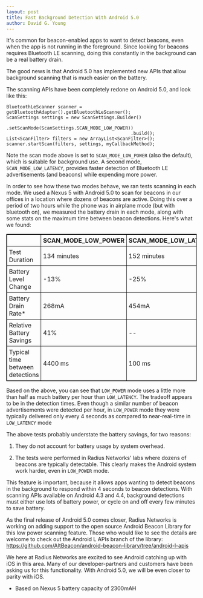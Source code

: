 ```yaml
---
layout: post
title: Fast Background Detection With Android 5.0
author: David G. Young
---
```

It's common for beacon-enabled apps to want to detect beacons, even when the app is not running in the foreground.  Since looking for beacons requires Bluetooth LE scanning, doing this constantly in the background can be a real battery drain.  

The good news is that Android 5.0 has implemented new APIs that allow background scanning that is much easier on the battery.

The scanning APIs have been completely redone on Android 5.0, and look like this:

   ```
   BluetoothLeScanner scanner = getBluetoothAdapter().getBluetoothLeScanner();
   ScanSettings settings = new ScanSettings.Builder()
                                                 .setScanMode(ScanSettings.SCAN_MODE_LOW_POWER))
                                                 .build();
   List<ScanFilter> filters = new ArrayList<ScanFilter>();
   scanner.startScan(filters, settings, myCallbackMethod);
   ```

Note the scan mode above is set to `SCAN_MODE_LOW_POWER` (also the default), which is suitable for background use.  A second mode, `SCAN_MODE_LOW_LATENCY`, provides faster detection of Bluetooth LE advertisements (and beacons) while expending more power.  

In order to see how these two modes behave, we ran tests scanning in each mode.  We used a Nexus 5 with Android 5.0 to scan for beacons in our offices in a location where dozens of beacons are active.   Doing this over a period of two hours while the phone was in airplane mode (but with bluetooth on), we measured the battery drain in each mode, along with some stats on the maximum time between beacon detections.   Here's what we found:


<style type="text/css">
  table.rsum {
    border-collapse: collapse;
    border: 1px solid black;
  }
  table.rsum td{
    border: 1px solid black;
    padding: 5px;
  }
  table.rsum th{
    border: 1px solid black;
    padding: 5px;
  }

</style>

<table class="rsum">
<tr><th></th><th>SCAN_MODE_LOW_POWER</th><th>SCAN_MODE_LOW_LATENCY</th></tr>
<tr><td>Test Duration</td><td>134 minutes</td><td>152 minutes</td></tr> 
<tr><td>Battery Level Change</td><td>-13%</td><td>-25%</td></tr> 
<tr><td>Battery Drain Rate*</td><td>268mA</td><td>454mA</td></tr> 
<tr><td>Relative Battery Savings</td><td>41%</td><td>--</td></tr> 
<tr><td>Typical  time between detections</td><td>4400 ms</td><td>100 ms</td></tr> 
</table>

Based on the above, you can see that `LOW_POWER` mode uses a little more than half as much battery per hour than `LOW_LATENCY`.  The tradeoff appears to be in the detection times.  Even though a similar number of beacon advertisements were detected per hour, in `LOW_POWER` mode they were typically delivered only every 4 seconds as compared to near-real-time in `LOW_LATENCY` mode

The above tests probably understate the battery savings, for two reasons:

1. They do not account for battery usage by system overhead.

2. The tests were performed in Radius Networks' labs where dozens of beacons are typically detectable.  This clearly makes the Android system work harder, even in `LOW_POWER` mode.

This feature is important, because it allows apps wanting to detect beacons in the background to respond within 4 seconds to beacon detections.  With scanning APIs available on Android 4.3 and 4.4, background detections must either use lots of battery power, or cycle on and off every few minutes to save battery.

As the final release of Android 5.0 comes closer, Radius Networks is working on adding support to the open source Android Beacon Library for this low power scanning feature.  Those who would like to see the details are welcome to check out the Android L APIs branch of the library:  https://github.com/AltBeacon/android-beacon-library/tree/android-l-apis

We here at Radius Networks are excited to see Android catching up with iOS in this area.  Many of our developer-partners and customers have been asking us for this functionality.  With Android 5.0, we will be even closer to parity with iOS.

* Based on Nexus 5 battery capacity of 2300mAH
